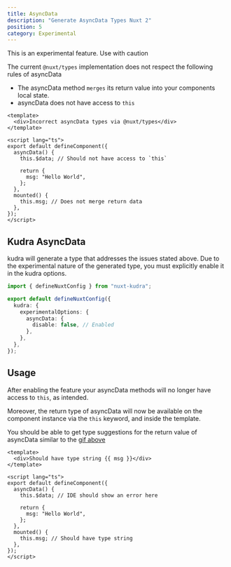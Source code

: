 ```yaml
---
title: AsyncData
description: "Generate AsyncData Types Nuxt 2"
position: 5
category: Experimental
---
```


<alert type="warning">

This is an experimental feature. Use with caution

</alert>

<gif src="./demo/asyncData.gif" id="demo"></gif>

The current `@nuxt/types` implementation does not respect the following rules of asyncData

- The asyncData method `merges` its return value into your components local state.
- asyncData does not have access to `this`

```vue [Incorrect Example]
<template>
  <div>Incorrect asyncData types via @nuxt/types</div>
</template>

<script lang="ts">
export default defineComponent({
  asyncData() {
    this.$data; // Should not have access to `this`

    return {
      msg: "Hello World",
    };
  },
  mounted() {
    this.msg; // Does not merge return data
  },
});
</script>
```

## Kudra AsyncData

kudra will generate a type that addresses the issues stated above. Due to the experimental nature of the generated type, you must explicitly enable it in the kudra options.

```ts [nuxt.config.ts]
import { defineNuxtConfig } from "nuxt-kudra";

export default defineNuxtConfig({
  kudra: {
    experimentalOptions: {
      asyncData: {
        disable: false, // Enabled
      },
    },
  },
});
```

## Usage

After enabling the feature your asyncData methods will no longer have access to `this`, as intended.

Moreover, the return type of asyncData will now be available on the component instance via the `this` keyword, and inside the template.

You should be able to get type suggestions for the return value of asyncData similar to the [gif above](#demo)

```vue
<template>
  <div>Should have type string {{ msg }}</div>
</template>

<script lang="ts">
export default defineComponent({
  asyncData() {
    this.$data; // IDE should show an error here

    return {
      msg: "Hello World",
    };
  },
  mounted() {
    this.msg; // Should have type string
  },
});
</script>
```
